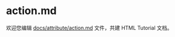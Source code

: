 action.md
===

欢迎您编辑 <a target="__blank" href="https://github.com/jaywcjlove/html-tutorial/blob/master/docs/attribute/action.md">docs/attribute/action.md</a> 文件，共建 HTML Tutorial 文档。